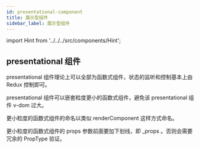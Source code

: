 ```yaml
---
id: presentational-component
title: 展示型组件
sidebar_label: 展示型组件
---
```


import Hint from '../../../src/components/Hint';

## presentational 组件

presentational 组件理论上可以全部为函数式组件，状态的监听和控制基本上由 Redux 控制即可。

<Hint type="best">presentational 组件可以嵌套粒度更小的函数式组件，避免该 presentational 组件 v-dom 过大。</Hint>

<Hint type="must">更小粒度的函数式组件的命名以类似 renderComponent 这样方式命名。</Hint>

<Hint type="must">更小粒度的函数式组件的 props 参数前面要加下划线，即 \_props 。否则会需要冗余的 PropType 验证。</Hint>
